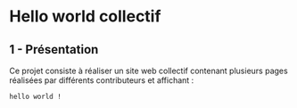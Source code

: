 # Hello world collectif

## 1 - Présentation
Ce projet consiste à réaliser un site web collectif contenant plusieurs pages
réalisées par différents contributeurs et affichant : 
```
hello world !
```

